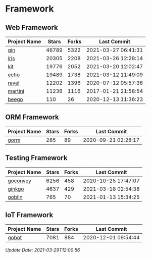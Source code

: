 # Framework

## Web Framework
| Project Name | Stars | Forks | Last Commit |
| ------------ | ----- | ----- | ----------- |
| [gin](https://github.com/gin-gonic/gin) | 46789 | 5322 | 2021-03-27 06:41:31 |
| [iris](https://github.com/kataras/iris) | 20305 | 2208 | 2021-03-26 12:28:14 |
| [kit](https://github.com/go-kit/kit) | 19776 | 2052 | 2021-03-20 12:02:47 |
| [echo](https://github.com/labstack/echo) | 19489 | 1738 | 2021-03-12 11:49:09 |
| [revel](https://github.com/revel/revel) | 12202 | 1396 | 2020-07-12 05:57:36 |
| [martini](https://github.com/go-martini/martini) | 11236 | 1116 | 2017-01-21 21:58:54 |
| [beego](https://github.com/astaxie/beego) | 110 | 26 | 2020-12-13 11:36:23 |

## ORM Framework
| Project Name | Stars | Forks | Last Commit |
| ------------ | ----- | ----- | ----------- |
| [gorm](https://github.com/jinzhu/gorm) | 285 | 89 | 2020-09-21 02:28:17 |

## Testing Framework
| Project Name | Stars | Forks | Last Commit |
| ------------ | ----- | ----- | ----------- |
| [goconvey](https://github.com/smartystreets/goconvey) | 6256 | 458 | 2020-10-25 17:47:07 |
| [ginkgo](https://github.com/onsi/ginkgo) | 4637 | 429 | 2021-03-18 02:54:38 |
| [goblin](https://github.com/franela/goblin) | 765 | 70 | 2021-01-13 15:34:25 |

## IoT Framework
| Project Name | Stars | Forks | Last Commit |
| ------------ | ----- | ----- | ----------- |
| [gobot](https://github.com/hybridgroup/gobot) | 7081 | 884 | 2020-12-01 09:54:44 |

*Update Date: 2021-03-29T12:00:56*